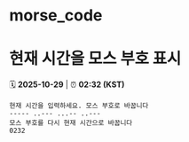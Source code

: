 # morse_code
# 현재 시간을 모스 부호 표시
<!-- MORSE_TIME_START -->
🗓️ **2025-10-29** | ⏰ **02:32 (KST)**

```
현재 시간을 입력하세요. 모스 부호로 바꿉니다
----- ..--- ...-- ..---
모스 부호를 다시 현재 시간으로 바꿉니다
0232
```
<!-- MORSE_TIME_END -->
